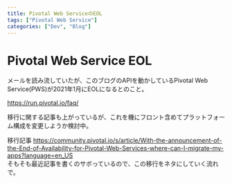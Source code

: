 ```yaml
---
title: Pivotal Web ServiceのEOL
tags: ["Pivotal Web Service"]
categories: ["Dev", "Blog"]
---
```


# Pivotal Web Service EOL

メールを読み流していたが、このブログのAPIを動かしているPivotal Web Service(PWS)が2021年1月にEOLになるとのこと。

https://run.pivotal.io/faq/

移行に関する記事も上がっているが、これを機にフロント含めてプラットフォーム構成を変更しようか検討中。

移行記事
https://community.pivotal.io/s/article/With-the-announcement-of-the-End-of-Availability-for-Pivotal-Web-Services-where-can-I-migrate-my-apps?language=en_US
<br>
そもそも最近記事を書くのサボっているので、この移行をネタにしていく流れで。

